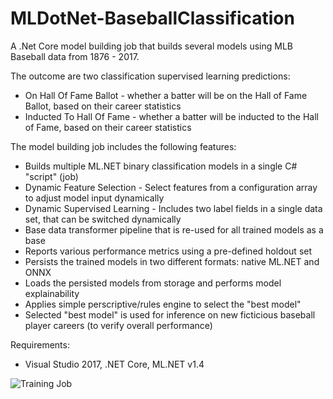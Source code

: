 # MLDotNet-BaseballClassification
A .Net Core model building job that builds several models using MLB Baseball data from 1876 - 2017.  

The outcome are two classification supervised learning predictions:
* On Hall Of Fame Ballot - whether a batter will be on the Hall of Fame Ballot, based on their career statistics
* Inducted To Hall Of Fame - whether a batter will be inducted to the Hall of Fame, based on their career statistics

The model building job includes the following features:
* Builds multiple ML.NET binary classification models in a single C# "script" (job)
* Dynamic Feature Selection - Select features from a configuration array to adjust model input dynamically
* Dynamic Supervised Learning - Includes two label fields in a single data set, that can be switched dynamically
* Base data transformer pipeline that is re-used for all trained models as a base
* Reports various performance metrics using a pre-defined holdout set
* Persists the trained models in two different formats: native ML.NET and ONNX
* Loads the persisted models from storage and performs model explainability
* Applies simple perscriptive/rules engine to select the "best model"
* Selected "best model" is used for inference on new ficticious baseball player careers (to verify overall performance)

Requirements:
* Visual Studio 2017, .NET Core, ML.NET v1.4

![Training Job](https://github.com/bartczernicki/MLDotNet-BaseballClassification/blob/master/images/BaseballPredictionsTrainingModelJob.gif)
